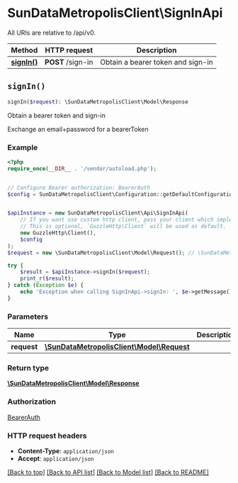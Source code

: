 # SunDataMetropolisClient\SignInApi

All URIs are relative to /api/v0.

Method | HTTP request | Description
------------- | ------------- | -------------
[**signIn()**](SignInApi.md#signIn) | **POST** /sign-in | Obtain a bearer token and sign-in


## `signIn()`

```php
signIn($request): \SunDataMetropolisClient\Model\Response
```

Obtain a bearer token and sign-in

Exchange an email+password for a bearerToken

### Example

```php
<?php
require_once(__DIR__ . '/vendor/autoload.php');


// Configure Bearer authorization: BearerAuth
$config = SunDataMetropolisClient\Configuration::getDefaultConfiguration()->setAccessToken('YOUR_ACCESS_TOKEN');


$apiInstance = new SunDataMetropolisClient\Api\SignInApi(
    // If you want use custom http client, pass your client which implements `GuzzleHttp\ClientInterface`.
    // This is optional, `GuzzleHttp\Client` will be used as default.
    new GuzzleHttp\Client(),
    $config
);
$request = new \SunDataMetropolisClient\Model\Request(); // \SunDataMetropolisClient\Model\Request

try {
    $result = $apiInstance->signIn($request);
    print_r($result);
} catch (Exception $e) {
    echo 'Exception when calling SignInApi->signIn: ', $e->getMessage(), PHP_EOL;
}
```

### Parameters

Name | Type | Description  | Notes
------------- | ------------- | ------------- | -------------
 **request** | [**\SunDataMetropolisClient\Model\Request**](../Model/Request.md)|  | [optional]

### Return type

[**\SunDataMetropolisClient\Model\Response**](../Model/Response.md)

### Authorization

[BearerAuth](../../README.md#BearerAuth)

### HTTP request headers

- **Content-Type**: `application/json`
- **Accept**: `application/json`

[[Back to top]](#) [[Back to API list]](../../README.md#endpoints)
[[Back to Model list]](../../README.md#models)
[[Back to README]](../../README.md)
